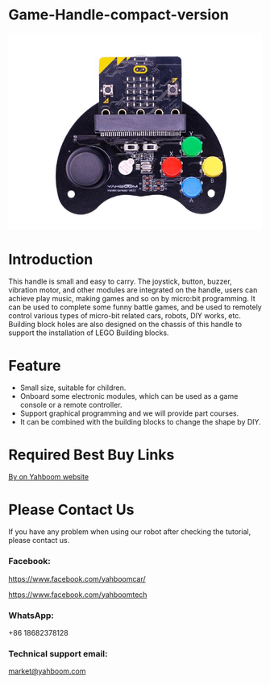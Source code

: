 # Game-Handle-compact-version
![](https://github.com/YahboomTechnology/Game-Handle-compact-version/blob/master/game_handle.jpg)
# Introduction
This handle is small and easy to carry. The joystick, button, buzzer, vibration motor, and other modules are integrated on the handle, users can achieve play music, making games and so on by micro:bit programming. It can be used to complete some funny battle games, and be used to remotely control various types of micro-bit related cars, robots, DIY works, etc. Building block holes are also designed on the chassis of this handle to support the installation of LEGO Building blocks.
# Feature
* Small size, suitable for children.
* Onboard some electronic modules, which can be used as a game console or a remote controller.
* Support graphical programming and we will provide part courses.
* It can be combined with the building blocks to change the shape by DIY.
# Required Best Buy Links

[By on Yahboom website](https://category.yahboom.net/products/basicgamehandle)

# Please Contact Us
If you have any problem when using our robot after checking the tutorial, please contact us.
### Facebook:
https://www.facebook.com/yahboomcar/

https://www.facebook.com/yahboomtech
### WhatsApp:
+86 18682378128

### Technical support email:
market@yahboom.com
